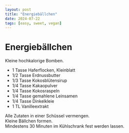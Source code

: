 ```yaml
---
layout: post
title: "Energiebällchen"
date: 2024-07-22
tags: [easy, sweet, vegan]
---
```

# Energiebällchen
Kleine hochkalorige Bomben.

- 1 Tasse Haferflocken, Kleinblatt
- 1/2 Tasse Erdnussbutter
- 1/3 Tasse Kokosblütensirup
- 1/4 Tasse Kakaopulver
- 1/4 Tasse Kokosraspeln
- 1/4 Tasse gemahlene Leinsamen
- 1/4 Tasse Dinkelkleie
- 1 TL Vanilleextrakt

Alle Zutaten in einer Schüssel vermengen.  
Kleine Bällchen formen.  
Mindestens 30 Minuten im Kühlschrank fest werden lassen.
